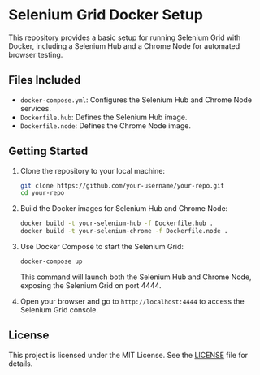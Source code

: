 # Selenium Grid Docker Setup

This repository provides a basic setup for running Selenium Grid with Docker, including a Selenium Hub and a Chrome Node for automated browser testing.

## Files Included

- `docker-compose.yml`: Configures the Selenium Hub and Chrome Node services.
- `Dockerfile.hub`: Defines the Selenium Hub image.
- `Dockerfile.node`: Defines the Chrome Node image.

## Getting Started

1. Clone the repository to your local machine:

    ```bash
    git clone https://github.com/your-username/your-repo.git
    cd your-repo
    ```

2. Build the Docker images for Selenium Hub and Chrome Node:

    ```bash
    docker build -t your-selenium-hub -f Dockerfile.hub .
    docker build -t your-selenium-chrome -f Dockerfile.node .
    ```

3. Use Docker Compose to start the Selenium Grid:

    ```bash
    docker-compose up
    ```

    This command will launch both the Selenium Hub and Chrome Node, exposing the Selenium Grid on port 4444.

4. Open your browser and go to `http://localhost:4444` to access the Selenium Grid console.

## License

This project is licensed under the MIT License. See the [LICENSE](LICENSE) file for details.
